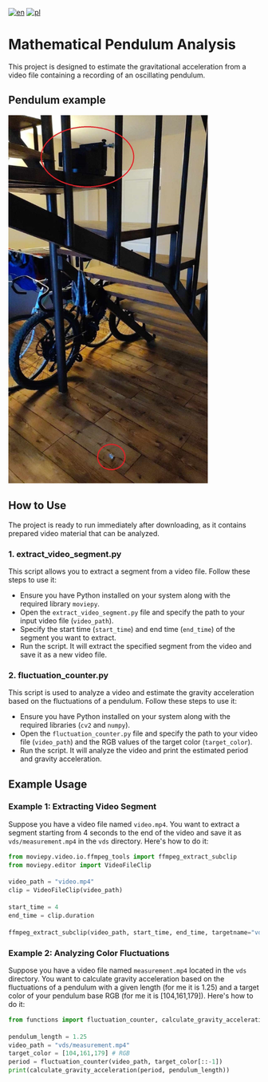 [![en](https://img.shields.io/badge/lang-en-blue.svg)](https://github.com/perqu/math-pendulum/blob/main/README.md)
[![pl](https://img.shields.io/badge/lang-pl-red.svg)](https://github.com/perqu/math-pendulum/blob/main/README.pl.md)

# Mathematical Pendulum Analysis
This project is designed to estimate the gravitational acceleration from a video file containing a recording of an oscillating pendulum. 

## Pendulum example
<img src="imgs/pendulum.jpg" width="400">

## How to Use
The project is ready to run immediately after downloading, as it contains prepared video material that can be analyzed.
### 1. extract_video_segment.py

This script allows you to extract a segment from a video file. Follow these steps to use it:

- Ensure you have Python installed on your system along with the required library `moviepy`.
- Open the `extract_video_segment.py` file and specify the path to your input video file (`video_path`).
- Specify the start time (`start_time`) and end time (`end_time`) of the segment you want to extract.
- Run the script. It will extract the specified segment from the video and save it as a new video file.

### 2. fluctuation_counter.py

This script is used to analyze a video and estimate the gravity acceleration based on the fluctuations of a pendulum. Follow these steps to use it:

- Ensure you have Python installed on your system along with the required libraries (`cv2` and `numpy`).
- Open the `fluctuation_counter.py` file and specify the path to your video file (`video_path`) and the RGB values of the target color (`target_color`).
- Run the script. It will analyze the video and print the estimated period and gravity acceleration.

## Example Usage

### Example 1: Extracting Video Segment

Suppose you have a video file named `video.mp4`. You want to extract a segment starting from 4 seconds to the end of the video and save it as `vds/measurement.mp4` in the `vds` directory. Here's how to do it:

```python
from moviepy.video.io.ffmpeg_tools import ffmpeg_extract_subclip
from moviepy.editor import VideoFileClip

video_path = "video.mp4"
clip = VideoFileClip(video_path)

start_time = 4
end_time = clip.duration

ffmpeg_extract_subclip(video_path, start_time, end_time, targetname="vds/measurement.mp4")

```
### Example 2: Analyzing Color Fluctuations

Suppose you have a video file named `measurement.mp4` located in the `vds` directory. You want to calculate gravity acceleration based on the fluctuations of a pendulum with a given length (for me it is 1.25) and a target color of your pendulum base RGB (for me it is [104,161,179]). Here's how to do it:

```python
from functions import fluctuation_counter, calculate_gravity_acceleration

pendulum_length = 1.25
video_path = "vds/measurement.mp4"
target_color = [104,161,179] # RGB
period = fluctuation_counter(video_path, target_color[::-1])
print(calculate_gravity_acceleration(period, pendulum_length))
